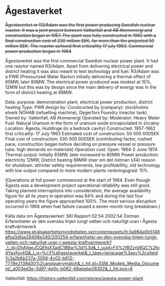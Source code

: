 # Ågestaverket

~~Ågestaverket or R3/Adam was the first power producing Swedish nuclear reactor. It was a joint project between Vattanfall and AB Atomenergi and construction began in 1957. The plant was fully constructed in 1962 with a final construction cost of 230 million SEK, far more than the projected 50 million SEK. The reactor achived first criticallity 17 july 1963. Commercial power production began in 1964~~

Ågestaverket was the first commercial Swedish nuclear power plant. It had one reactor named R3/Adam. Apart from delivering electrical power and district heating it was also meant to test technology and fuel. R3/Adam was a PWR (Pressurized Water Ractor) initially delivering a thermal effect of 65MW, later 80MW. The electrical power produced was modest at 15%, 12MW but this was by design since the main delivery of energy was in the form of district heating at 68MW.

Data:
purpose: demonstration plant, electrical power production, district heating
Type: PWR
design by:
Constructed by (company): stockholms elverk
NOHAB (refuelling machine),
Degerfors Foundry (reactor tank)
Owned by: Vattenfall, AB Atomenergi
Operated by:
Moderator: Heavy Water
Fuel: Natural Uranium in the form of uranium oxide encapsulated in zircaloy
Location: Ågesta, Huddinge (in a bedrock cavity)
Constructed: 1957-1962
first criticality: 17 July 1963
Estimated cost of construction: 50 000 000SEK
Final cost of construction: 530 000 000SEK (contributing factor, rushed pace, construction began before deciding on pressure vessel or pressure tube. high demands on materials)
Operation cost:
Open: 1964-2 June 1974
Thermal output: initially 65MW, later increased to 80MW
Power production: electricity 12MW, District heating 68MW
(mer om det östman s34)
reason for shutdown: sttricter safety requirements, low profitabillity, old technology with low output compared to more modern plants
verkningsgrad: 15%

(Operations at full power commenced at the start of 1964. Even though Ågesta was a development project operational reliability was still good. Taking planned interruptions into consideration, the average availability figure for all its years in operation was 84% and during the last four operating years the figure approached 100%. The most serious disruption occurred in 1968 when fuel failure caused a seven-month long breakdown.)



Källa data om Ågestavaerket:
SKI Rapport 02:54
2002:54 Östman
Erfarenheter av den svenska linjen tungt vatten
och naturligt uran i Ågesta kraftvärmeverk
https://www.stralsakerhetsmyndigheten.se/contentassets/fc3a984a0b5148afba3dfaa28408e240/200254-erfarenheter-av-den-svenska-linjen-tungt-vatten-och-naturligt-uran-i-agesta-kraftvarmeverk?_t_id=DhAjIqeJCQEfgX3adC1BBw%3d%3d&_t_uuid=FX%2fBZzrbRQC%2fo4Yaxfgx4Q&_t_q=%c3%a5gestaverket&_t_tags=language%3asv%2csiteid%3a2b6b237a-3058-4c02-b612-7778e2139d30%2candquerymatch&_t_hit.id=SSM_Models_Media_Document/_a003ed3e-3d97-4e0c-b062-49abebe28302&_t_hit.pos=8

Vattenfall: https://history.vattenfall.com/stories/agesta-power-plant